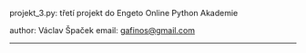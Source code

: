 projekt_3.py: třetí projekt do Engeto Online Python Akademie

author: Václav Špaček
email: gafinos@gmail.com

----------

